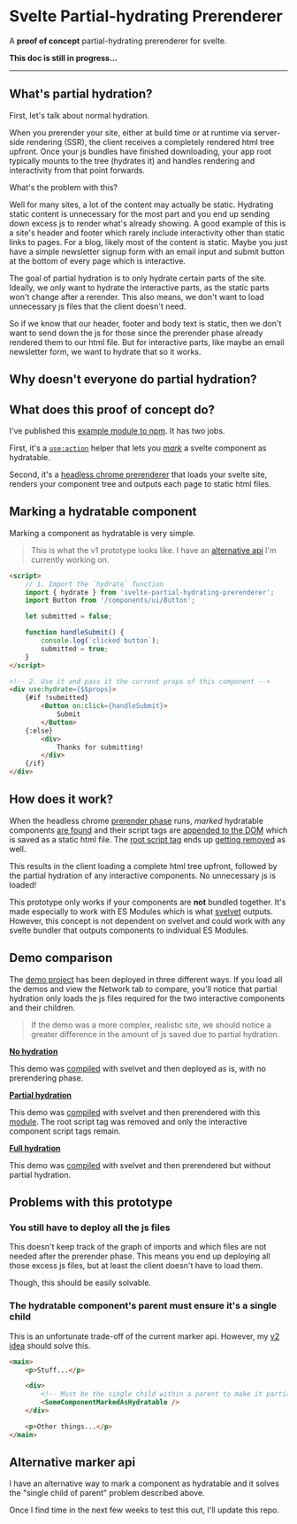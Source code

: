 # Svelte Partial-hydrating Prerenderer

A **proof of concept** partial-hydrating prerenderer for svelte.


**This doc is still in progress...**


---


## What's partial hydration?

First, let's talk about normal hydration.

When you prerender your site, either at build time or at runtime via server-side rendering (SSR), the client receives a completely rendered html tree upfront. Once your js bundles have finished downloading, your app root typically mounts to the tree (hydrates it) and handles rendering and interactivity from that point forwards.

What's the problem with this?

Well for many sites, a lot of the content may actually be static. Hydrating static content is unnecessary for the most part and you end up sending down excess js to render what's already showing. A good example of this is a site's header and footer which rarely include interactivity other than static links to pages. For a blog, likely most of the content is static. Maybe you just have a simple newsletter signup form with an email input and submit button at the bottom of every page which is interactive.

The goal of partial hydration is to only hydrate certain parts of the site. Ideally, we only want to hydrate the interactive parts, as the static parts won't change after a rerender. This also means, we don't want to load unnecessary js files that the client doesn't need.

So if we know that our header, footer and body text is static, then we don't want to send down the js for those since the prerender phase already rendered them to our html file. But for interactive parts, like maybe an email newsletter form, we want to hydrate that so it works.



## Why doesn't everyone do partial hydration?

## What does this proof of concept do?

I've published this [example module to npm][npm]. It has two jobs.

First, it's a [`use:action`][use_action] helper that lets you [_mark_][module_api] a svelte component as hydratable.

Second, it's a [headless chrome prerenderer][module_cli] that loads your svelte site, renders your component tree and outputs each page to static html files.





## Marking a hydratable component

Marking a component as hydratable is very simple.

> This is what the v1 prototype looks like. I have an [alternative api][v2_idea] I'm currently working on.

~~~html
<script>
    // 1. Import the `hydrate` function
    import { hydrate } from 'svelte-partial-hydrating-prerenderer';
    import Button from '/components/ui/Button';

    let submitted = false;

    function handleSubmit() {
        console.log(`clicked button`);
        submitted = true;
    }
</script>

<!-- 2. Use it and pass it the current props of this component -->
<div use:hydrate={$$props}>
    {#if !submitted}
        <Button on:click={handleSubmit}>
            Submit
        </Button>
    {:else}
        <div>
            Thanks for submitting!
        </div>
    {/if}
</div>
~~~






## How does it work?

When the headless chrome [prerender phase][demo_prerender_script] runs, _marked_ hydratable components [are found][demo_config_pageinit] and their script tags are [appended to the DOM][demo_partial_script_tags] which is saved as a static html file. The [root script tag][demo_root_script] ends up [getting removed][demo_config_plugin] as well.

This results in the client loading a complete html tree upfront, followed by the partial hydration of any interactive components. No unnecessary js is loaded!

This prototype only works if your components are **not** bundled together. It's made especially to work with ES Modules which is what [svelvet][svelvet] outputs. However, this concept is not dependent on svelvet and could work with any svelte bundler that outputs components to individual ES Modules.








## Demo comparison

The [demo project][demo] has been deployed in three different ways. If you load all the demos and view the Network tab to compare, you'll notice that partial hydration only loads the js files required for the two interactive components and their children.

> If the demo was a more complex, realistic site, we should notice a greater difference in the amount of js saved due to partial hydration.

**[No hydration](https://jakedeichert.github.io/svelte-partial-hydrating-prerenderer/no-hydration/)**

This demo was [compiled](https://github.com/jakedeichert/svelte-partial-hydrating-prerenderer/blob/gh-pages/no-hydration/index.html) with svelvet and then deployed as is, with no prerendering phase.

**[Partial hydration](https://jakedeichert.github.io/svelte-partial-hydrating-prerenderer/partial-hydration/)**

This demo was [compiled](https://github.com/jakedeichert/svelte-partial-hydrating-prerenderer/blob/gh-pages/partial-hydration/index.html) with svelvet and then prerendered with this [module][npm]. The root script tag was removed and only the interactive component script tags remain.

**[Full hydration](https://jakedeichert.github.io/svelte-partial-hydrating-prerenderer/full-hydration/)**

This demo was [compiled](https://github.com/jakedeichert/svelte-partial-hydrating-prerenderer/blob/gh-pages/full-hydration/index.html) with svelvet and then prerendered but without partial hydration.






## Problems with this prototype

### You still have to deploy all the js files

This doesn't keep track of the graph of imports and which files are not needed after the prerender phase. This means you end up deploying all those excess js files, but at least the client doesn't have to load them.

Though, this should be easily solvable.

### The hydratable component's parent must ensure it's a single child

This is an unfortunate trade-off of the current marker api. However, my [v2 idea][v2_idea] should solve this.

~~~html
<main>
    <p>Stuff...</p>

    <div>
        <!-- Must be the single child within a parent to make it partially-hydratable -->
        <SomeComponentMarkedAsHydratable />
    </div>

    <p>Other things...</p>
</main>
~~~






## Alternative marker api

I have an alternative way to mark a component as hydratable and it solves the "single child of parent" problem described above.

Once I find time in the next few weeks to test this out, I'll update this repo.






[module_api]: https://github.com/jakedeichert/svelte-partial-hydrating-prerenderer/blob/master/lib/index.js
[module_cli]: https://github.com/jakedeichert/svelte-partial-hydrating-prerenderer/blob/master/bin/index.js
[svelvet]: https://github.com/jakedeichert/svelvet
[demo]: https://github.com/jakedeichert/svelte-partial-hydrating-prerenderer/tree/master/demo
[npm]: https://www.npmjs.com/package/svelte-partial-hydrating-prerenderer
[use_action]: https://svelte.dev/docs#use_action
[v2_idea]: #alternative-marker-api
[demo_prerender_script]: https://github.com/jakedeichert/svelte-partial-hydrating-prerenderer/blob/b5737a1f50124b66307189596e8550b214ad4f02/demo/package.json#L10
[demo_partial_script_tags]: https://github.com/jakedeichert/svelte-partial-hydrating-prerenderer/blob/2d76445a9640698c31f1ec770edb2e3612ac77de/partial-hydration/index.html#L88-L106
[demo_root_script]: https://github.com/jakedeichert/svelte-partial-hydrating-prerenderer/blob/b5737a1f50124b66307189596e8550b214ad4f02/demo/public/index.html#L51-L57
[demo_config_plugin]: https://github.com/jakedeichert/svelte-partial-hydrating-prerenderer/blob/97000cae79f9029e5abd943aa345cdb91d0ddbfb/demo/prerender.config.js#L4-L12
[demo_config_pageinit]: https://github.com/jakedeichert/svelte-partial-hydrating-prerenderer/blob/97000cae79f9029e5abd943aa345cdb91d0ddbfb/demo/prerender.config.js#L23-L25



